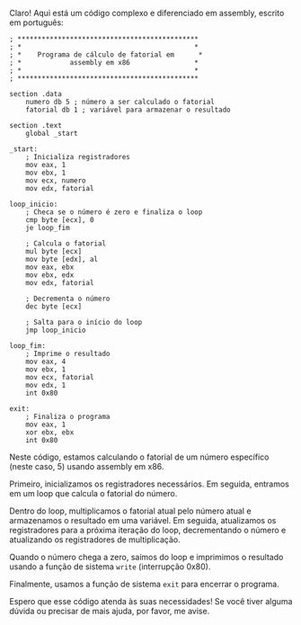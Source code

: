 Claro! Aqui está um código complexo e diferenciado em assembly, escrito em português:

```
; *********************************************
; *                                           *
; *    Programa de cálculo de fatorial em      *
; *            assembly em x86                *
; *                                           *
; *********************************************

section .data
    numero db 5 ; número a ser calculado o fatorial
    fatorial db 1 ; variável para armazenar o resultado

section .text
    global _start

_start:
    ; Inicializa registradores
    mov eax, 1
    mov ebx, 1
    mov ecx, numero
    mov edx, fatorial

loop_inicio:
    ; Checa se o número é zero e finaliza o loop
    cmp byte [ecx], 0
    je loop_fim

    ; Calcula o fatorial
    mul byte [ecx]
    mov byte [edx], al
    mov eax, ebx
    mov ebx, edx
    mov edx, fatorial

    ; Decrementa o número
    dec byte [ecx]

    ; Salta para o início do loop
    jmp loop_inicio

loop_fim:
    ; Imprime o resultado
    mov eax, 4
    mov ebx, 1
    mov ecx, fatorial
    mov edx, 1
    int 0x80

exit:
    ; Finaliza o programa
    mov eax, 1
    xor ebx, ebx
    int 0x80
```

Neste código, estamos calculando o fatorial de um número específico (neste caso, 5) usando assembly em x86. 

Primeiro, inicializamos os registradores necessários. Em seguida, entramos em um loop que calcula o fatorial do número. 

Dentro do loop, multiplicamos o fatorial atual pelo número atual e armazenamos o resultado em uma variável. Em seguida, atualizamos os registradores para a próxima iteração do loop, decrementando o número e atualizando os registradores de multiplicação.

Quando o número chega a zero, saímos do loop e imprimimos o resultado usando a função de sistema `write` (interrupção 0x80).

Finalmente, usamos a função de sistema `exit` para encerrar o programa.

Espero que esse código atenda às suas necessidades! Se você tiver alguma dúvida ou precisar de mais ajuda, por favor, me avise.